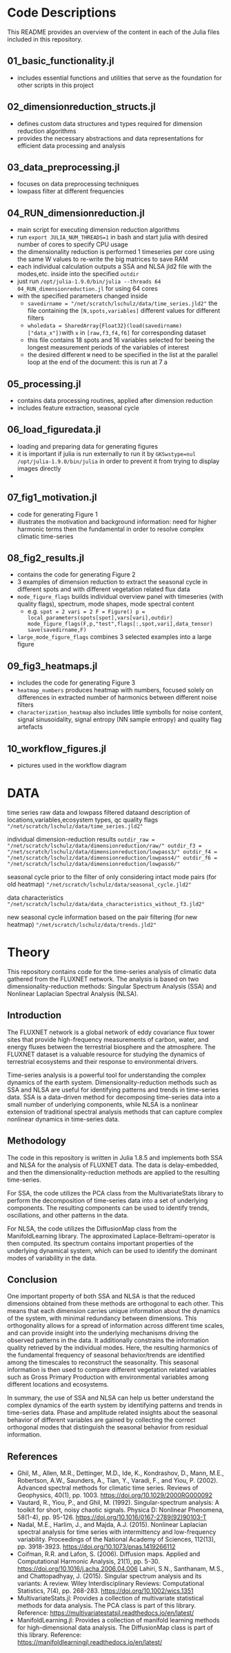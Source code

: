 # Code Descriptions

This README provides an overview of the content in each of the Julia files included in this repository.

## 01_basic_functionality.jl

- includes essential functions and utilities that serve as the foundation for other scripts in this project

## 02_dimensionreduction_structs.jl

- defines custom data structures and types required for dimension reduction algorithms
- provides the necessary abstractions and data representations for efficient data processing and analysis

## 03_data_preprocessing.jl

- focuses on data preprocessing techniques
- lowpass filter at different frequencies

## 04_RUN_dimensionreduction.jl

- main script for executing dimension reduction algorithms
- run `export JULIA_NUM_THREADS=1` in bash and start julia with desired number of cores to specify CPU usage
- the dimensionality reduction is performed 1 timeseries per core using the same W values to re-write the big matrices to save RAM
- each individual calculation outputs a SSA and NLSA jld2 file with the modes,etc. inside into the specified `outdir`
- just run `/opt/julia-1.9.0/bin/julia --threads 64 04_RUN_dimensionreduction.jl` for using 64 cores
- with the specified parameters changed inside
  - `savedirname = "/net/scratch/lschulz/data/time_series.jld2"` the file containing the `[N,spots,variables]` different values for different filters
  - `wholedata = SharedArray{Float32}(load(savedirname)["data_x"])`with `x` in `[raw,f3,f4,f6]` for corresponding dataset
  - this file contains 18 spots and 16 variables selected for beeing the longest measurement periods of the variables of interest
  - the desired different `W` need to be specified in the list at the parallel loop at the end of the document: this is run at 7 a

## 05_processing.jl

- contains data processing routines, applied after dimension reduction
- includes feature extraction, seasonal cycle 

## 06_load_figuredata.jl

- loading and preparing data for generating figures
- it is important if julia is run externally to run it by `GKSwstype=nul /opt/julia-1.9.0/bin/julia` in order to prevent it from trying to display images directly
- 
## 07_fig1_motivation.jl

- code for generating Figure 1
- illustrates the motivation and background information: need for higher harmonic terms then the fundamental in order to resolve complex climatic time-series

## 08_fig2_results.jl

- contains the code for generating Figure 2
- 3 examples of dimension reduction to extract the seasonal cycle in different spots and with different vegetation related flux data
- `mode_figure_flags` builds individual overview panel with timeseries (with quality flags), spectrum, mode shapes, mode spectral content
    - e.g.
`spot = 2
vari = 2
F = Figure()
p = local_parameters(spots[spot],vars[vari],outdir)
mode_figure_flags(F,p,"test",flags[:,spot,vari],data_tensor)
save(savedirname,F)`
- `large_mode_figure_flags` combines 3 selected examples into a large figure

## 09_fig3_heatmaps.jl

- includes the code for generating Figure 3
- `heatmap_numbers` produces heatmap with numbers, focused solely on differences in extracted number of harmonics between different noise filters
- `characterization_heatmap` also includes little symbolls for noise content, signal sinusoidality, signal entropy (NN sample entropy) and quality flag artefacts

## 10_workflow_figures.jl

- pictures used in the workflow diagram

# DATA


time series raw data and lowpass filtered dataand description of locations,variables,ecosystem types, qc quality flags
`"/net/scratch/lschulz/data/time_series.jld2"`

individual dimension-reduction results
`outdir_raw = "/net/scratch/lschulz/data/dimensionreduction/raw/"
outdir_f3 = "/net/scratch/lschulz/data/dimensionreduction/lowpass3/"
outdir_f4 = "/net/scratch/lschulz/data/dimensionreduction/lowpass4/"
outdir_f6 = "/net/scratch/lschulz/data/dimensionreduction/lowpass6/"`

seasonal cycle prior to the filter of only considering intact mode pairs (for old heatmap)
`"/net/scratch/lschulz/data/seasonal_cycle.jld2"`


data characteristics 
`"/net/scratch/lschulz/data/data_characteristics_without_f3.jld2"`

new seasonal cycle information based on the pair filtering (for new heatmap)
`"/net/scratch/lschulz/data/trends.jld2"`



# Theory

This repository contains code for the time-series analysis of climatic data gathered from the FLUXNET network. The analysis is based on two dimensionality-reduction methods: Singular Spectrum Analysis (SSA) and Nonlinear Laplacian Spectral Analysis (NLSA).

## Introduction

The FLUXNET network is a global network of eddy covariance flux tower sites that provide high-frequency measurements of carbon, water, and energy fluxes between the terrestrial biosphere and the atmosphere. The FLUXNET dataset is a valuable resource for studying the dynamics of terrestrial ecosystems and their response to environmental drivers.

Time-series analysis is a powerful tool for understanding the complex dynamics of the earth system. Dimensionality-reduction methods such as SSA and NLSA are useful for identifying patterns and trends in time-series data. SSA is a data-driven method for decomposing time-series data into a small number of underlying components, while NLSA is a nonlinear extension of traditional spectral analysis methods that can capture complex nonlinear dynamics in time-series data.

## Methodology

The code in this repository is written in Julia 1.8.5 and implements both SSA and NLSA for the analysis of FLUXNET data. The data is delay-embedded, and then the dimensionality-reduction methods are applied to the resulting time-series.

For SSA, the code utilizes the PCA class from the MultivariateStats library to perform the decomposition of time-series data into a set of underlying components. The resulting components can be used to identify trends, oscillations, and other patterns in the data.

For NLSA, the code utilizes the DiffusionMap class from the ManifoldLearning library. The approximated Laplace-Beltrami-operator is then computed.
Its spectrum contains important properties of the underlying dynamical system, which can be used to identify the dominant modes of variability in the data.

    
## Conclusion

One important property of both SSA and NLSA is that the reduced dimensions obtained from these methods are orthogonal to each other. This means that each dimension carries unique information about the dynamics of the system, with minimal redundancy between dimensions.
This orthogonality allows for a spread of information across different time scales, and can provide insight into the underlying mechanisms driving the observed patterns in the data.
It additionally constrains the information quality retrieved by the individual modes.
Here, the resulting harmonics of the fundamental frequency of seasonal behavior/trends are identified among the timescales to reconstruct the seasonality.
This seasonal information is then used to compare different vegetation related variables such as Gross Primary Production with environmental variables
among different locations and ecosystems.


In summary, the use of SSA and NLSA can help us better understand the complex dynamics of the earth system by identifying patterns and trends in time-series data. Phase and amplitude related insights about the seasonal behavior of different variables are gained by collecting the correct orthogonal modes that distinguish the seasonal behavior from residual information.

## References

- Ghil, M., Allen, M.R., Dettinger, M.D., Ide, K., Kondrashov, D., Mann, M.E., Robertson, A.W., Saunders, A., Tian, Y., Varadi, F., and Yiou, P. (2002). Advanced spectral methods for climatic time series. Reviews of Geophysics, 40(1), pp. 1003. https://doi.org/10.1029/2000RG000092
- Vautard, R., Yiou, P., and Ghil, M. (1992). Singular-spectrum analysis: A toolkit for short, noisy chaotic signals. Physica D: Nonlinear Phenomena, 58(1-4), pp. 95-126. https://doi.org/10.1016/0167-2789(92)90103-T
- Nadal, M.E., Harlim, J., and Majda, A.J. (2015). Nonlinear Laplacian spectral analysis for time series with intermittency and low-frequency variability. Proceedings of the National Academy of Sciences, 112(13), pp. 3918-3923. https://doi.org/10.1073/pnas.1419266112
- Coifman, R.R. and Lafon, S. (2006). Diffusion maps. Applied and Computational Harmonic Analysis, 21(1), pp. 5-30. https://doi.org/10.1016/j.acha.2006.04.006
Lahiri, S.N., Santhanam, M.S., and Chattopadhyay, J. (2015). Singular spectrum analysis and its variants: A review. Wiley Interdisciplinary Reviews: Computational Statistics, 7(4), pp. 268-283. https://doi.org/10.1002/wics.1351
- MultivariateStats.jl: Provides a collection of multivariate statistical methods for data analysis. The PCA class is part of this library. Reference: https://multivariatestatsjl.readthedocs.io/en/latest/
- ManifoldLearning.jl: Provides a collection of manifold learning methods for high-dimensional data analysis. The DiffusionMap class is part of this library. Reference: https://manifoldlearningjl.readthedocs.io/en/latest/
